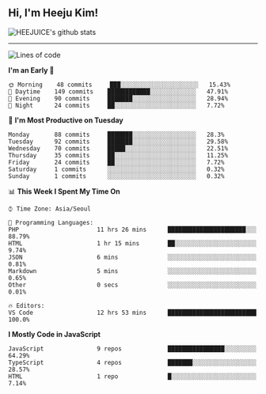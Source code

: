 ## Hi, I'm Heeju Kim!

![HEEJUICE's github stats](https://github-readme-stats.vercel.app/api?username=HEEJUICE&show_icons=true)

---
<!--START_SECTION:waka-->
![Lines of code](https://img.shields.io/badge/From%20Hello%20World%20I%27ve%20Written-16.3%20million%20lines%20of%20code-blue)

**I'm an Early 🐤** 

```text
🌞 Morning    48 commits     ███░░░░░░░░░░░░░░░░░░░░░░   15.43% 
🌆 Daytime    149 commits    ████████████░░░░░░░░░░░░░   47.91% 
🌃 Evening    90 commits     ███████░░░░░░░░░░░░░░░░░░   28.94% 
🌙 Night      24 commits     ██░░░░░░░░░░░░░░░░░░░░░░░   7.72%

```
📅 **I'm Most Productive on Tuesday** 

```text
Monday       88 commits     ███████░░░░░░░░░░░░░░░░░░   28.3% 
Tuesday      92 commits     ███████░░░░░░░░░░░░░░░░░░   29.58% 
Wednesday    70 commits     █████░░░░░░░░░░░░░░░░░░░░   22.51% 
Thursday     35 commits     ██░░░░░░░░░░░░░░░░░░░░░░░   11.25% 
Friday       24 commits     ██░░░░░░░░░░░░░░░░░░░░░░░   7.72% 
Saturday     1 commits      ░░░░░░░░░░░░░░░░░░░░░░░░░   0.32% 
Sunday       1 commits      ░░░░░░░░░░░░░░░░░░░░░░░░░   0.32%

```


📊 **This Week I Spent My Time On** 

```text
⌚︎ Time Zone: Asia/Seoul

💬 Programming Languages: 
PHP                      11 hrs 26 mins      ██████████████████████░░░   88.79% 
HTML                     1 hr 15 mins        ██░░░░░░░░░░░░░░░░░░░░░░░   9.74% 
JSON                     6 mins              ░░░░░░░░░░░░░░░░░░░░░░░░░   0.81% 
Markdown                 5 mins              ░░░░░░░░░░░░░░░░░░░░░░░░░   0.65% 
Other                    0 secs              ░░░░░░░░░░░░░░░░░░░░░░░░░   0.01%

🔥 Editors: 
VS Code                  12 hrs 53 mins      █████████████████████████   100.0%

```

**I Mostly Code in JavaScript** 

```text
JavaScript               9 repos             ████████████████░░░░░░░░░   64.29% 
TypeScript               4 repos             ███████░░░░░░░░░░░░░░░░░░   28.57% 
HTML                     1 repo              █░░░░░░░░░░░░░░░░░░░░░░░░   7.14%

```



<!--END_SECTION:waka-->
